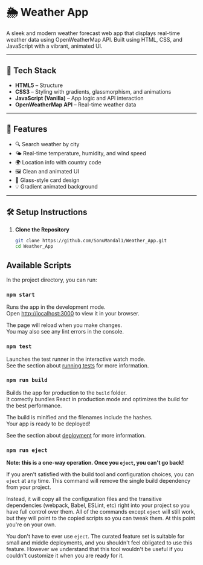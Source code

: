 # 🌦️ Weather App

A sleek and modern weather forecast web app that displays real-time weather data using OpenWeatherMap API. Built using HTML, CSS, and JavaScript with a vibrant, animated UI.

---

## 🚀 Tech Stack

- **HTML5** – Structure
- **CSS3** – Styling with gradients, glassmorphism, and animations
- **JavaScript (Vanilla)** – App logic and API interaction
- **OpenWeatherMap API** – Real-time weather data

---

## 📸 Features

- 🔍 Search weather by city
- 🌤️ Real-time temperature, humidity, and wind speed
- 🌍 Location info with country code
- 🖼️ Clean and animated UI
- 🧊 Glass-style card design
- 💡 Gradient animated background

---

## 🛠️ Setup Instructions

1. **Clone the Repository**
   ```bash
   git clone https://github.com/SonuMandal1/Weather_App.git
   cd Weather_App


## Available Scripts

In the project directory, you can run:

### `npm start`

Runs the app in the development mode.\
Open [http://localhost:3000](http://localhost:3000) to view it in your browser.

The page will reload when you make changes.\
You may also see any lint errors in the console.

### `npm test`

Launches the test runner in the interactive watch mode.\
See the section about [running tests](https://facebook.github.io/create-react-app/docs/running-tests) for more information.

### `npm run build`

Builds the app for production to the `build` folder.\
It correctly bundles React in production mode and optimizes the build for the best performance.

The build is minified and the filenames include the hashes.\
Your app is ready to be deployed!

See the section about [deployment](https://facebook.github.io/create-react-app/docs/deployment) for more information.

### `npm run eject`

**Note: this is a one-way operation. Once you `eject`, you can't go back!**

If you aren't satisfied with the build tool and configuration choices, you can `eject` at any time. This command will remove the single build dependency from your project.

Instead, it will copy all the configuration files and the transitive dependencies (webpack, Babel, ESLint, etc) right into your project so you have full control over them. All of the commands except `eject` will still work, but they will point to the copied scripts so you can tweak them. At this point you're on your own.

You don't have to ever use `eject`. The curated feature set is suitable for small and middle deployments, and you shouldn't feel obligated to use this feature. However we understand that this tool wouldn't be useful if you couldn't customize it when you are ready for it.

